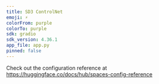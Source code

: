 ```yaml
---
title: SD3 ControlNet
emoji: ⚡
colorFrom: purple
colorTo: purple
sdk: gradio
sdk_version: 4.36.1
app_file: app.py
pinned: false
---
```


Check out the configuration reference at https://huggingface.co/docs/hub/spaces-config-reference

